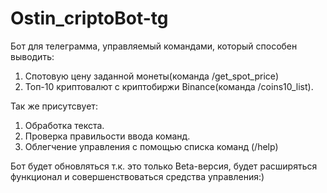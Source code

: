# Ostin_criptoBot-tg
Бот для телеграмма, управляемый командами, который способен выводить:
  1. Спотовую цену заданной монеты(команда /get_spot_price)
  2. Топ-10 криптовалют с криптобиржи Binance(команда /coins10_list).

Так же присутсвует:
 1. Обработка текста.
 2. Проверка правильости ввода команд.
 3. Облегчение управления с помощью списка команд (/help)


Бот будет обновляться т.к. это только Beta-версия, будет расширяться функционал и совершенствоваться средства управления:)
